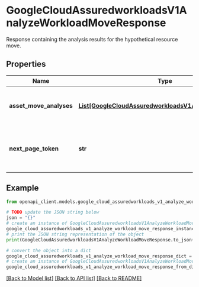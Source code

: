 # GoogleCloudAssuredworkloadsV1AnalyzeWorkloadMoveResponse

Response containing the analysis results for the hypothetical resource move.

## Properties

Name | Type | Description | Notes
------------ | ------------- | ------------- | -------------
**asset_move_analyses** | [**List[GoogleCloudAssuredworkloadsV1AssetMoveAnalysis]**](GoogleCloudAssuredworkloadsV1AssetMoveAnalysis.md) | List of analysis results for each asset in scope. | [optional] 
**next_page_token** | **str** | The next page token. Is empty if the last page is reached. | [optional] 

## Example

```python
from openapi_client.models.google_cloud_assuredworkloads_v1_analyze_workload_move_response import GoogleCloudAssuredworkloadsV1AnalyzeWorkloadMoveResponse

# TODO update the JSON string below
json = "{}"
# create an instance of GoogleCloudAssuredworkloadsV1AnalyzeWorkloadMoveResponse from a JSON string
google_cloud_assuredworkloads_v1_analyze_workload_move_response_instance = GoogleCloudAssuredworkloadsV1AnalyzeWorkloadMoveResponse.from_json(json)
# print the JSON string representation of the object
print(GoogleCloudAssuredworkloadsV1AnalyzeWorkloadMoveResponse.to_json())

# convert the object into a dict
google_cloud_assuredworkloads_v1_analyze_workload_move_response_dict = google_cloud_assuredworkloads_v1_analyze_workload_move_response_instance.to_dict()
# create an instance of GoogleCloudAssuredworkloadsV1AnalyzeWorkloadMoveResponse from a dict
google_cloud_assuredworkloads_v1_analyze_workload_move_response_from_dict = GoogleCloudAssuredworkloadsV1AnalyzeWorkloadMoveResponse.from_dict(google_cloud_assuredworkloads_v1_analyze_workload_move_response_dict)
```
[[Back to Model list]](../README.md#documentation-for-models) [[Back to API list]](../README.md#documentation-for-api-endpoints) [[Back to README]](../README.md)


